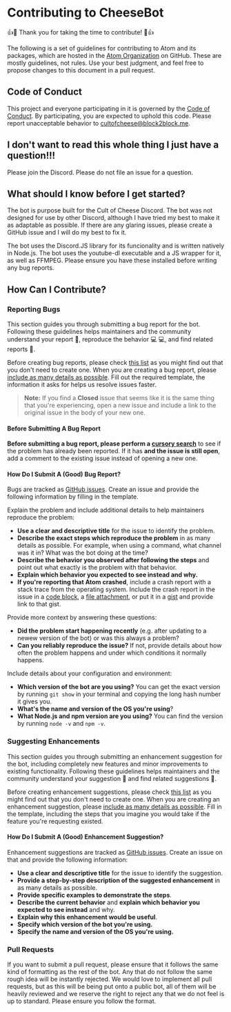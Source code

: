 # Contributing to CheeseBot

:+1::tada: Thank you for taking the time to contribute! :tada::+1:

The following is a set of guidelines for contributing to Atom and its packages, which are hosted in the [Atom Organization](https://github.com/atom) on GitHub. These are mostly guidelines, not rules. Use your best judgment, and feel free to propose changes to this document in a pull request.


## Code of Conduct

This project and everyone participating in it is governed by the [Code of Conduct](CODE_OF_CONDUCT.md). By participating, you are expected to uphold this code. Please report unacceptable behavior to [cultofcheese@block2block.me](mailto:cultofcheese@block2block.me).

## I don't want to read this whole thing I just have a question!!!

Please join the Discord. Please do not file an issue for a question.

## What should I know before I get started?

The bot is purpose built for the Cult of Cheese Discord. The bot was not designed for use by other Discord, although I have tried my best to make it as adaptable as possible. If there are any glaring issues, please create a GitHub issue and I will do my best to fix it.

The bot uses the Discord.JS library for its funcionality and is written natively in Node.js. The bot uses the youtube-dl executable and a JS wrapper for it, as well as FFMPEG. Please ensure you have these installed before writing any bug reports.

## How Can I Contribute?

### Reporting Bugs

This section guides you through submitting a bug report for the bot. Following these guidelines helps maintainers and the community understand your report :pencil:, reproduce the behavior :computer: :computer:, and find related reports :mag_right:.

Before creating bug reports, please check [this list](#before-submitting-a-bug-report) as you might find out that you don't need to create one. When you are creating a bug report, please [include as many details as possible](#how-do-i-submit-a-good-bug-report). Fill out the required template, the information it asks for helps us resolve issues faster.

> **Note:** If you find a **Closed** issue that seems like it is the same thing that you're experiencing, open a new issue and include a link to the original issue in the body of your new one.

#### Before Submitting A Bug Report

**Before submitting a bug report, please perform a [cursory search](https://github.com/search?q=+is%3Aissue+user%3ABlock2Block)** to see if the problem has already been reported. If it has **and the issue is still open**, add a comment to the existing issue instead of opening a new one.

#### How Do I Submit A (Good) Bug Report?

Bugs are tracked as [GitHub issues](https://guides.github.com/features/issues/). Create an issue and provide the following information by filling in the template.

Explain the problem and include additional details to help maintainers reproduce the problem:

* **Use a clear and descriptive title** for the issue to identify the problem.
* **Describe the exact steps which reproduce the problem** in as many details as possible. For example, when using a command, what channel was it in? What was the bot doing at the time?
* **Describe the behavior you observed after following the steps** and point out what exactly is the problem with that behavior.
* **Explain which behavior you expected to see instead and why.**
* **If you're reporting that Atom crashed**, include a crash report with a stack trace from the operating system. Include the crash report in the issue in a [code block](https://help.github.com/articles/markdown-basics/#multiple-lines), a [file attachment](https://help.github.com/articles/file-attachments-on-issues-and-pull-requests/), or put it in a [gist](https://gist.github.com/) and provide link to that gist.

Provide more context by answering these questions:

* **Did the problem start happening recently** (e.g. after updating to a newew version of the bot) or was this always a problem?
* **Can you reliably reproduce the issue?** If not, provide details about how often the problem happens and under which conditions it normally happens.

Include details about your configuration and environment:

* **Which version of the bot are you using?** You can get the exact version by running `git show` in your terminal and copying the long hash number it gives you.
* **What's the name and version of the OS you're using**?
* **What Node.js and npm version are you using?** You can find the version by running `node -v` and `npm -v`.

### Suggesting Enhancements

This section guides you through submitting an enhancement suggestion for the bot, including completely new features and minor improvements to existing functionality. Following these guidelines helps maintainers and the community understand your suggestion :pencil: and find related suggestions :mag_right:.

Before creating enhancement suggestions, please check [this list](#before-submitting-an-enhancement-suggestion) as you might find out that you don't need to create one. When you are creating an enhancement suggestion, please [include as many details as possible](#how-do-i-submit-a-good-enhancement-suggestion). Fill in the template, including the steps that you imagine you would take if the feature you're requesting existed.

#### How Do I Submit A (Good) Enhancement Suggestion?

Enhancement suggestions are tracked as [GitHub issues](https://guides.github.com/features/issues/). Create an issue on that and provide the following information:

* **Use a clear and descriptive title** for the issue to identify the suggestion.
* **Provide a step-by-step description of the suggested enhancement** in as many details as possible.
* **Provide specific examples to demonstrate the steps**.
* **Describe the current behavior** and **explain which behavior you expected to see instead** and why.
* **Explain why this enhancement would be useful**.
* **Specify which version of the bot you're using.**
* **Specify the name and version of the OS you're using.**

### Pull Requests

If you want to submit a pull request, please ensure that it follows the same kind of formatting as the rest of the bot. Any that do not follow the same rough idea will be instantly rejected.
We would love to implement all pull requests, but as this will be being put onto a public bot, all of them will be heavily reviewed and we reserve the right to reject any that we do not feel is up to standard.
Please ensure you follow the format.
